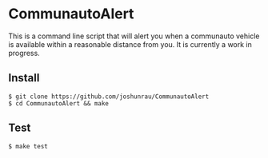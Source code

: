 # CommunautoAlert

This is a command line script that will alert you when a communauto vehicle is available within a reasonable distance from you. It is currently a work in progress.

## Install

```
$ git clone https://github.com/joshunrau/CommunautoAlert
$ cd CommunautoAlert && make
```

## Test

```
$ make test
```
